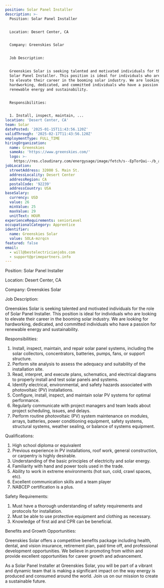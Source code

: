 ```yaml
---
position: Solar Panel Installer
description: >-
  Position: Solar Panel Installer


  Location: Desert Center, CA


  Company: Greenskies Solar


  Job Description:


  Greenskies Solar is seeking talented and motivated individuals for the role of
  Solar Panel Installer. This position is ideal for individuals who are looking
  to elevate their career in the booming solar industry. We are looking for
  hardworking, dedicated, and committed individuals who have a passion for
  renewable energy and sustainability. 


  Responsibilities:


  1. Install, inspect, maintain, ...
location: 'Desert Center, CA'
team: Solar
datePosted: '2025-01-15T11:43:56.120Z'
validThrough: '2025-02-17T11:43:56.120Z'
employmentType: FULL_TIME
hiringOrganization:
  name: Greenskies
  sameAs: 'https://www.greenskies.com/'
  logo: >-
    https://res.cloudinary.com/energysage/image/fetch/s--EpTorQai--/b_auto,c_pad,f_auto,h_200,q_auto,w_200/https://es-media-prod.s3.amazonaws.com/media/supplier/logo/source/Greenskies_Clean_Focus_Company.jpg
jobLocation:
  streetAddress: 32000 S. Main St.
  addressLocality: Desert Center
  addressRegion: CA
  postalCode: '92239'
  addressCountry: USA
baseSalary:
  currency: USD
  value: 26
  minValue: 25
  maxValue: 29
  unitText: HOUR
experienceRequirements: seniorLevel
occupationalCategory: Apprentice
identifier:
  name: Greenskies Solar
  value: SOLA-mzrqcn
featured: false
email:
  - will@bestelectricianjobs.com
  - support@primepartners.info
---
```




Position: Solar Panel Installer

Location: Desert Center, CA

Company: Greenskies Solar

Job Description:

Greenskies Solar is seeking talented and motivated individuals for the role of Solar Panel Installer. This position is ideal for individuals who are looking to elevate their career in the booming solar industry. We are looking for hardworking, dedicated, and committed individuals who have a passion for renewable energy and sustainability. 

Responsibilities:

1. Install, inspect, maintain, and repair solar panel systems, including the solar collectors, concentrators, batteries, pumps, fans, or support structure.
2. Perform site analysis to assess the adequacy and suitability of the installation site.
3. Read, interpret, and execute plans, schematics, and electrical diagrams to properly install and test solar panels and systems.
4. Identify electrical, environmental, and safety hazards associated with photovoltaic (PV) installations.
5. Configure, install, inspect, and maintain solar PV systems for optimal performance.
6. Regularly communicate with project managers and team leads about project scheduling, issues, and delays.
7. Perform routine photovoltaic (PV) system maintenance on modules, arrays, batteries, power conditioning equipment, safety systems, structural systems, weather sealing, or balance of systems equipment.

Qualifications:

1. High school diploma or equivalent
2. Previous experience in PV installations, roof work, general construction, or carpentry is highly desirable.
3. Understanding of the basic principles of electricity and solar energy.
4. Familiarity with hand and power tools used in the trade.
5. Ability to work in extreme environments (hot sun, cold, crawl spaces, etc).
6. Excellent communication skills and a team player
7. NABCEP certification is a plus.

Safety Requirements:

1. Must have a thorough understanding of safety requirements and protocols for installation.
2. Must be able to use protective equipment and clothing as necessary.
3. Knowledge of first aid and CPR can be beneficial.

Benefits and Growth Opportunities:

Greenskies Solar offers a competitive benefits package including health, dental, and vision insurance, retirement plan, paid time off, and professional development opportunities. We believe in promoting from within and provide excellent opportunities for career growth and advancement.

As a Solar Panel Installer at Greenskies Solar, you will be part of a vibrant and dynamic team that is making a significant impact on the way energy is produced and consumed around the world. Join us on our mission to create a sustainable future.
